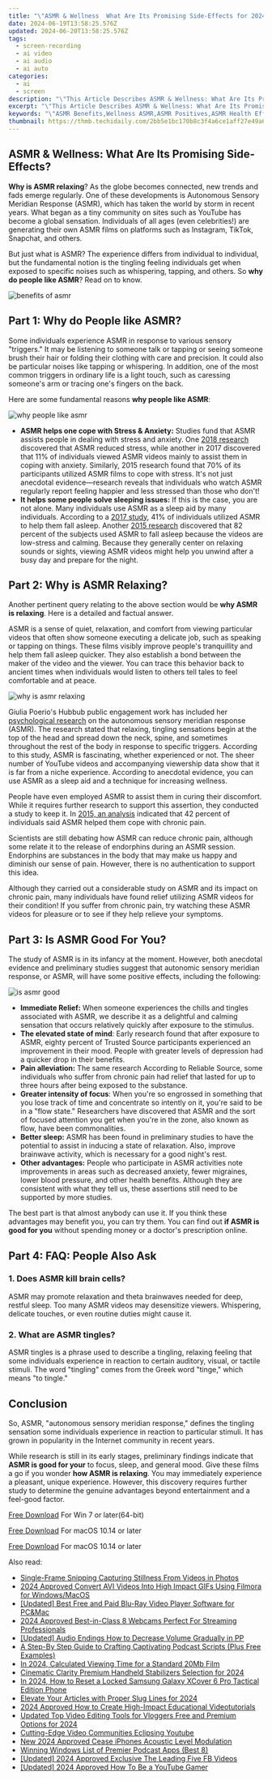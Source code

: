 ```yaml
---
title: "\"ASMR & Wellness  What Are Its Promising Side-Effects for 2024\""
date: 2024-06-19T13:58:25.576Z
updated: 2024-06-20T13:58:25.576Z
tags: 
  - screen-recording
  - ai video
  - ai audio
  - ai auto
categories: 
  - ai
  - screen
description: "\"This Article Describes ASMR & Wellness: What Are Its Promising Side-Effects for 2024\""
excerpt: "\"This Article Describes ASMR & Wellness: What Are Its Promising Side-Effects for 2024\""
keywords: "\"ASMR Benefits,Wellness ASMR,ASMR Positives,ASMR Health Effects,Wellness ASMR Impact,ASMR Side-Effects,ASMR & Wellbeing\""
thumbnail: https://thmb.techidaily.com/2bb5e1bc170b8c3f4a6ce1aff27e49a67b4dbeb274ccf0d0ed18fa3d929b62b2.jpg
---
```


## ASMR & Wellness: What Are Its Promising Side-Effects?

**Why is ASMR relaxing**? As the globe becomes connected, new trends and fads emerge regularly. One of these developments is Autonomous Sensory Meridian Response (ASMR), which has taken the world by storm in recent years. What began as a tiny community on sites such as YouTube has become a global sensation. Individuals of all ages (even celebrities!) are generating their own ASMR films on platforms such as Instagram, TikTok, Snapchat, and others.

But just what is ASMR? The experience differs from individual to individual, but the fundamental notion is the tingling feeling individuals get when exposed to specific noises such as whispering, tapping, and others. So **why do people like ASMR**? Read on to know.

![benefits of asmr](https://images.wondershare.com/filmora/article-images/2022/11/benefit-of-asmr-1.png)

## Part 1: Why do People like ASMR?

Some individuals experience ASMR in response to various sensory "triggers." It may be listening to someone talk or tapping or seeing someone brush their hair or folding their clothing with care and precision. It could also be particular noises like tapping or whispering. In addition, one of the most common triggers in ordinary life is a light touch, such as caressing someone's arm or tracing one's fingers on the back.

Here are some fundamental reasons **why people like ASMR**:

![why people like asmr](https://images.wondershare.com/filmora/article-images/2022/11/benefit-of-asmr-2.png)

* **ASMR helps one cope with Stress & Anxiety:** Studies fund that ASMR assists people in dealing with stress and anxiety. One [2018 research](https://asmruniversity.com/2018/06/26/asmr-research-survey-affect-physiology/) discovered that ASMR reduced stress, while another in 2017 discovered that 11% of individuals viewed ASMR videos mainly to assist them in coping with anxiety. Similarly, 2015 research found that 70% of its participants utilized ASMR films to cope with stress. It's not just anecdotal evidence—research reveals that individuals who watch ASMR regularly report feeling happier and less stressed than those who don't!
* **It helps some people solve sleeping issues:** If this is the case, you are not alone. Many individuals use ASMR as a sleep aid by many individuals. According to a [2017 study](https://asmruniversity.com/2017/11/09/asmr-research-survey-personality-empathy-triggers/), 41% of individuals utilized ASMR to help them fall asleep. Another [2015 research](https://asmruniversity.com/2015/04/04/peerj-peer-reviewed-research-asmr/) discovered that 82 percent of the subjects used ASMR to fall asleep because the videos are low-stress and calming. Because they generally center on relaxing sounds or sights, viewing ASMR videos might help you unwind after a busy day and prepare for the night.

## Part 2: Why is ASMR Relaxing?

Another pertinent query relating to the above section would be **why ASMR is relaxing**. Here is a detailed and factual answer.

ASMR is a sense of quiet, relaxation, and comfort from viewing particular videos that often show someone executing a delicate job, such as speaking or tapping on things. These films visibly improve people's tranquillity and help them fall asleep quicker. They also establish a bond between the maker of the video and the viewer. You can trace this behavior back to ancient times when individuals would listen to others tell tales to feel comfortable and at peace.

![why is asmr relaxing](https://images.wondershare.com/filmora/article-images/2022/11/benefits-of-asmr-3.jpg)

Giulia Poerio's Hubbub public engagement work has included her [psychological research](https://library.oapen.org/bitstream/handle/20.500.12657/28427/Bookshelf%5FNBK453230.pdf?sequence=1#page=123) on the autonomous sensory meridian response (ASMR). The research stated that relaxing, tingling sensations begin at the top of the head and spread down the neck, spine, and sometimes throughout the rest of the body in response to specific triggers. According to this study, ASMR is fascinating, whether experienced or not. The sheer number of YouTube videos and accompanying viewership data show that it is far from a niche experience. According to anecdotal evidence, you can use ASMR as a sleep aid and a technique for increasing wellness.

People have even employed ASMR to assist them in curing their discomfort. While it requires further research to support this assertion, they conducted a study to keep it. In [2015, an analysis](https://asmruniversity.com/2015/04/04/peerj-peer-reviewed-research-asmr/) indicated that 42 percent of individuals said ASMR helped them cope with chronic pain.

Scientists are still debating how ASMR can reduce chronic pain, although some relate it to the release of endorphins during an ASMR session. Endorphins are substances in the body that may make us happy and diminish our sense of pain. However, there is no authentication to support this idea.

Although they carried out a considerable study on ASMR and its impact on chronic pain, many individuals have found relief utilizing ASMR videos for their condition! If you suffer from chronic pain, try watching these ASMR videos for pleasure or to see if they help relieve your symptoms.

## Part 3: Is ASMR Good For You?

The study of ASMR is in its infancy at the moment. However, both anecdotal evidence and preliminary studies suggest that autonomic sensory meridian response, or ASMR, will have some positive effects, including the following:

![is asmr good](https://images.wondershare.com/filmora/article-images/2022/11/benefits-of-asmr-4.jpg)

* **Immediate Relief:** When someone experiences the chills and tingles associated with ASMR, we describe it as a delightful and calming sensation that occurs relatively quickly after exposure to the stimulus.
* **The elevated state of mind**: Early research found that after exposure to ASMR, eighty percent of Trusted Source participants experienced an improvement in their mood. People with greater levels of depression had a quicker drop in their benefits.
* **Pain alleviation:** The same research According to Reliable Source, some individuals who suffer from chronic pain had relief that lasted for up to three hours after being exposed to the substance.
* **Greater intensity of focus**: When you're so engrossed in something that you lose track of time and concentrate so intently on it, you're said to be in a "flow state." Researchers have discovered that ASMR and the sort of focused attention you get when you're in the zone, also known as flow, have been commonalities.
* **Better sleep:** ASMR has been found in preliminary studies to have the potential to assist in inducing a state of relaxation. Also, improve brainwave activity, which is necessary for a good night's rest.
* **Other advantages:** People who participate in ASMR activities note improvements in areas such as decreased anxiety, fewer migraines, lower blood pressure, and other health benefits. Although they are consistent with what they tell us, these assertions still need to be supported by more studies.

The best part is that almost anybody can use it. If you think these advantages may benefit you, you can try them. You can find out **if ASMR is good for you** without spending money or a doctor's prescription online.

## Part 4: FAQ: People Also Ask

### 1\. Does ASMR kill brain cells?

ASMR may promote relaxation and theta brainwaves needed for deep, restful sleep. Too many ASMR videos may desensitize viewers. Whispering, delicate touches, or even routine duties might cause it.

### 2\. What are ASMR tingles?

ASMR tingles is a phrase used to describe a tingling, relaxing feeling that some individuals experience in reaction to certain auditory, visual, or tactile stimuli. The word "tingling" comes from the Greek word "tinge," which means "to tingle."

## Conclusion

So, ASMR, "autonomous sensory meridian response," defines the tingling sensation some individuals experience in reaction to particular stimuli. It has grown in popularity in the Internet community in recent years.

While research is still in its early stages, preliminary findings indicate that **ASMR is good for your** to focus, sleep, and general mood. Give these films a go if you wonder **how ASMR is relaxing**. You may immediately experience a pleasant, unique experience. However, this discovery requires further study to determine the genuine advantages beyond entertainment and a feel-good factor.

[Free Download](https://tools.techidaily.com/wondershare/filmora/download/) For Win 7 or later(64-bit)

[Free Download](https://tools.techidaily.com/wondershare/filmora/download/) For macOS 10.14 or later

[Free Download](https://tools.techidaily.com/wondershare/filmora/download/) For macOS 10.14 or later

<ins class="adsbygoogle"
     style="display:block"
     data-ad-format="autorelaxed"
     data-ad-client="ca-pub-7571918770474297"
     data-ad-slot="1223367746"></ins>

<ins class="adsbygoogle"
     style="display:block"
     data-ad-format="autorelaxed"
     data-ad-client="ca-pub-7571918770474297"
     data-ad-slot="1223367746"></ins>



<ins class="adsbygoogle"
     style="display:block"
     data-ad-client="ca-pub-7571918770474297"
     data-ad-slot="8358498916"
     data-ad-format="auto"
     data-full-width-responsive="true"></ins>


<span class="atpl-alsoreadstyle">Also read:</span>
<div><ul>
<li><a href="https://extra-resources.techidaily.com/single-frame-snipping-capturing-stillness-from-videos-in-photos/"><u>Single-Frame Snipping  Capturing Stillness From Videos in Photos</u></a></li>
<li><a href="https://extra-resources.techidaily.com/2024-approved-convert-avi-videos-into-high-impact-gifs-using-filmora-for-windowsmacos/"><u>2024 Approved  Convert AVI Videos Into High Impact GIFs Using Filmora for Windows/MacOS</u></a></li>
<li><a href="https://extra-resources.techidaily.com/updated-best-free-and-paid-blu-ray-video-player-software-for-pcandmac/"><u>[Updated] Best Free and Paid Blu-Ray Video Player Software for PC&Mac</u></a></li>
<li><a href="https://extra-resources.techidaily.com/2024-approved-best-in-class-8-webcams-perfect-for-streaming-professionals/"><u>2024 Approved  Best-in-Class 8 Webcams Perfect For Streaming Professionals</u></a></li>
<li><a href="https://extra-resources.techidaily.com/updated-audio-endings-how-to-decrease-volume-gradually-in-pp/"><u>[Updated] Audio Endings  How to Decrease Volume Gradually in PP</u></a></li>
<li><a href="https://extra-resources.techidaily.com/a-step-by-step-guide-to-crafting-captivating-podcast-scripts-plus-free-examples/"><u>A Step-By Step Guide to Crafting Captivating Podcast Scripts (Plus Free Examples)</u></a></li>
<li><a href="https://extra-resources.techidaily.com/in-2024-calculated-viewing-time-for-a-standard-20mb-film/"><u>In 2024, Calculated Viewing Time for a Standard 20Mb Film</u></a></li>
<li><a href="https://extra-resources.techidaily.com/cinematic-clarity-premium-handheld-stabilizers-selection-for-2024/"><u>Cinematic Clarity  Premium Handheld Stabilizers Selection for 2024</u></a></li>
<li><a href="https://android-unlock.techidaily.com/in-2024-how-to-reset-a-locked-samsung-galaxy-xcover-6-pro-tactical-edition-phone-by-drfone-android/"><u>In 2024, How to Reset a Locked Samsung Galaxy XCover 6 Pro Tactical Edition Phone</u></a></li>
<li><a href="https://fox-direct.techidaily.com/elevate-your-articles-with-proper-slug-lines-for-2024/"><u>Elevate Your Articles with Proper Slug Lines for 2024</u></a></li>
<li><a href="https://video-capture.techidaily.com/2024-approved-how-to-create-high-impact-educational-videotutorials/"><u>2024 Approved  How to Create High-Impact Educational Videotutorials</u></a></li>
<li><a href="https://video-creation-software.techidaily.com/updated-top-video-editing-tools-for-vloggers-free-and-premium-options-for-2024/"><u>Updated Top Video Editing Tools for Vloggers Free and Premium Options for 2024</u></a></li>
<li><a href="https://youtube-video-recordings.techidaily.com/cutting-edge-video-communities-eclipsing-youtube/"><u>Cutting-Edge Video Communities Eclipsing Youtube</u></a></li>
<li><a href="https://voice-adjusting.techidaily.com/new-2024-approved-cease-iphones-acoustic-level-modulation/"><u>New 2024 Approved Cease iPhones Acoustic Level Modulation</u></a></li>
<li><a href="https://extra-information.techidaily.com/winning-windows-list-of-premier-podcast-apps-best-8/"><u>Winning Windows  List of Premier Podcast Apps (Best 8)</u></a></li>
<li><a href="https://facebook-videos.techidaily.com/updated-2024-approved-exclusive-the-leading-five-fb-videos/"><u>[Updated] 2024 Approved  Exclusive  The Leading Five FB Videos</u></a></li>
<li><a href="https://eaxpv-info.techidaily.com/updated-2024-approved-how-to-be-a-youtube-gamer/"><u>[Updated] 2024 Approved  How To Be a YouTube Gamer</u></a></li>
</ul></div>
